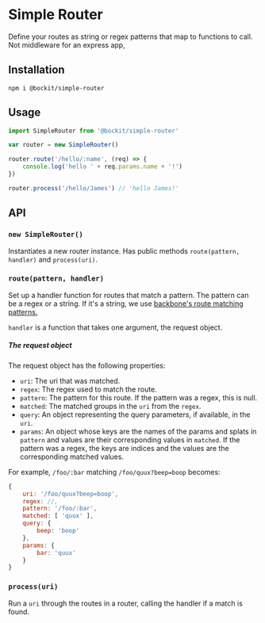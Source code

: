 Simple Router
=============

Define your routes as string or regex patterns that map to functions to call. Not middleware for an express app, 

Installation
------------

`npm i @bockit/simple-router`

Usage
-----

```javascript
import SimpleRouter from '@bockit/simple-router'

var router = new SimpleRouter()

router.route('/hello/:name', (req) => {
    console.log('hello ' + req.params.name + '!')
})

router.process('/hello/James') // 'hello James!'
```

API
---

### `new SimpleRouter()`

Instantiates a new router instance. Has public methods `route(pattern, handler)` and `process(uri)`.

### `route(pattern, handler)`

Set up a handler function for routes that match a pattern. The pattern can be a regex or a string. If it's a string, we use [backbone's route matching patterns.][backbone routes]

[backbone routes]: http://backbonejs.org/#Router-routes

`handler` is a function that takes one argument, the request object.

##### The request object

The request object has the following properties: 

* `uri`: The uri that was matched.
* `regex`: The regex used to match the route.
* `pattern`: The pattern for this route. If the pattern was a regex, this is null.
* `matched`: The matched groups in the `uri` from the `regex`.
* `query`: An object representing the query parameters, if available, in the `uri`.
* `params`: An object whose keys are the names of the params and splats in `pattern` and values are their corresponding values in `matched`. If the pattern was a regex, the keys are indices and the values are the corresponding matched values.

For example, `/foo/:bar` matching `/foo/quux?beep=boop` becomes:

```javascript
{
    uri: '/foo/quux?beep=boop',
    regex: //,
    pattern: '/foo/:bar',
    matched: [ 'quux' ],
    query: {
        beep: 'boop'
    },
    params: {
        bar: 'quux'
    }
}
```

### `process(uri)`

Run a `uri` through the routes in a router, calling the handler if a match is found.